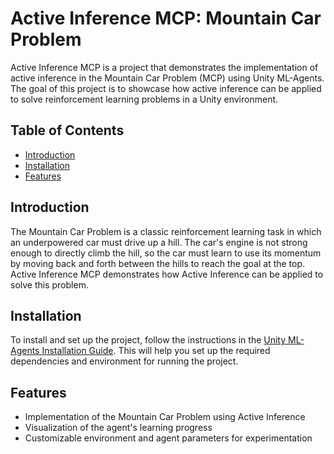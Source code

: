 # Active Inference MCP: Mountain Car Problem

Active Inference MCP is a project that demonstrates the implementation of active inference in the Mountain Car Problem (MCP) using Unity ML-Agents. The goal of this project is to showcase how active inference can be applied to solve reinforcement learning problems in a Unity environment.

## Table of Contents

- [Introduction](#introduction)
- [Installation](#installation)
- [Features](#features)

## Introduction

The Mountain Car Problem is a classic reinforcement learning task in which an underpowered car must drive up a hill. The car's engine is not strong enough to directly climb the hill, so the car must learn to use its momentum by moving back and forth between the hills to reach the goal at the top. Active Inference MCP demonstrates how Active Inference can be applied to solve this problem.

## Installation

To install and set up the project, follow the instructions in the [Unity ML-Agents Installation Guide](https://github.com/Unity-Technologies/ml-agents/blob/develop/docs/Installation.md). This will help you set up the required dependencies and environment for running the project.

## Features

- Implementation of the Mountain Car Problem using Active Inference
- Visualization of the agent's learning progress
- Customizable environment and agent parameters for experimentation
